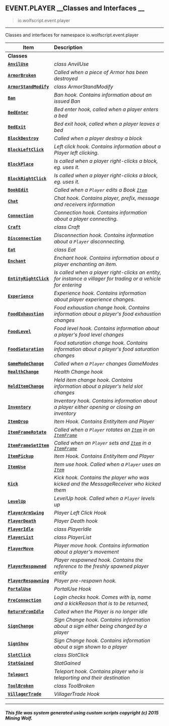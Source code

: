 ## EVENT.PLAYER __Classes and Interfaces __

>io.wolfscript.event.player

---

Classes and interfaces for namespace io.wolfscript.event.player

Item | Description   
--- | :--- 
__Classes__|
__[`AnvilUse`](AnvilUse.md)__ | _class AnvilUse_ 
__[`ArmorBroken`](ArmorBroken.md)__ | _Called when a piece of Armor has been destroyed_ 
__[`ArmorStandModify`](ArmorStandModify.md)__ | _class ArmorStandModify_ 
__[`Ban`](Ban.md)__ | _Ban hook. Contains information about an issued Ban_ 
__[`BedEnter`](BedEnter.md)__ | _Bed enter hook, called when a player enters a bed_ 
__[`BedExit`](BedExit.md)__ | _Bed exit hook, called when a player leaves a bed_ 
__[`BlockDestroy`](BlockDestroy.md)__ | _Called when a player destroy a block_ 
__[`BlockLeftClick`](BlockLeftClick.md)__ | _Left click hook. Contains information about a Player left clicking._ 
__[`BlockPlace`](BlockPlace.md)__ | _Is called when a player right-clicks a block, eg. uses it._ 
__[`BlockRightClick`](BlockRightClick.md)__ | _Is called when a player right-clicks a block, eg. uses it._ 
__[`BookEdit`](BookEdit.md)__ | _Called when a `Player` edits a Book [`Item`](../../api/inventory/Item.md)_ 
__[`Chat`](Chat.md)__ | _Chat hook. Contains player, prefix, message and receivers information_ 
__[`Connection`](Connection.md)__ | _Connection hook. Contains information about a player connecting._ 
__[`Craft`](Craft.md)__ | _class Craft_ 
__[`Disconnection`](Disconnection.md)__ | _Disconnection hook. Contains information about a `Player` disconnecting._ 
__[`Eat`](Eat.md)__ | _class Eat_ 
__[`Enchant`](Enchant.md)__ | _Enchant hook. Contains information about a player enchanting an item._ 
__[`EntityRightClick`](EntityRightClick.md)__ | _Is called when a player right-clicks an entity, for instance a villager for trading or a vehicle for entering_ 
__[`Experience`](Experience.md)__ | _Experience hook. Contains information about player experience changes._ 
__[`FoodExhaustion`](FoodExhaustion.md)__ | _Food exhaustion change hook. Contains information about a player's food exhaustion changes_ 
__[`FoodLevel`](FoodLevel.md)__ | _Food level hook. Contains information about a player's food level changes_ 
__[`FoodSaturation`](FoodSaturation.md)__ | _Food saturation change hook. Contains information about a player's food saturation changes_ 
__[`GameModeChange`](GameModeChange.md)__ | _Called when a `Player` changes GameModes_ 
__[`HealthChange`](HealthChange.md)__ | _Health Change hook_ 
__[`HeldItemChange`](HeldItemChange.md)__ | _Held item change hook. Contains information about a player's held slot changes_ 
__[`Inventory`](Inventory.md)__ | _Inventory hook. Contains information about a player either opening or closing an inventory_ 
__[`ItemDrop`](ItemDrop.md)__ | _Item Hook. Contains EntityItem and Player_ 
__[`ItemFrameRotate`](ItemFrameRotate.md)__ | _Called when a `Player` rotates an [`Item`](../../api/inventory/Item.md) in an [`ItemFrame`](../../api/entity/hanging/ItemFrame.md)_ 
__[`ItemFrameSetItem`](ItemFrameSetItem.md)__ | _Called when an `Player` sets and [`Item`](../../api/inventory/Item.md) in a [`ItemFrame`](../../api/entity/hanging/ItemFrame.md)_ 
__[`ItemPickup`](ItemPickup.md)__ | _Item Hook. Contains EntityItem and Player_ 
__[`ItemUse`](ItemUse.md)__ | _Item use hook. Called when a `Player` uses an [`Item`](../../api/inventory/Item.md)_ 
__[`Kick`](Kick.md)__ | _Kick hook. Contains the player who was kicked and the MessageReceiver who kicked them_ 
__[`LevelUp`](LevelUp.md)__ | _LevelUp hook. Called when a `Player` levels up_ 
__[`PlayerArmSwing`](PlayerArmSwing.md)__ | _Player Left Click Hook_ 
__[`PlayerDeath`](PlayerDeath.md)__ | _Player Death hook_ 
__[`PlayerIdle`](PlayerIdle.md)__ | _class PlayerIdle_ 
__[`PlayerList`](PlayerList.md)__ | _class PlayerList_ 
__[`PlayerMove`](PlayerMove.md)__ | _Player move hook. Contains information about a player's movement_ 
__[`PlayerRespawned`](PlayerRespawned.md)__ | _Player respawned hook. Contains the reference to the freshly spawned player entity_ 
__[`PlayerRespawning`](PlayerRespawning.md)__ | _Player pre-respawn hook._ 
__[`PortalUse`](PortalUse.md)__ | _PortalUse Hook_ 
__[`PreConnection`](PreConnection.md)__ | _Login checks hook. Comes with ip, name and a kickReason that is to be returned,_ 
__[`ReturnFromIdle`](ReturnFromIdle.md)__ | _Called when the Player is no longer idle_ 
__[`SignChange`](SignChange.md)__ | _Sign Change hook. Contains information about a sign either being changed by a player_ 
__[`SignShow`](SignShow.md)__ | _Sign Change hook. Contains information about a sign shown to a player_ 
__[`SlotClick`](SlotClick.md)__ | _class SlotClick_ 
__[`StatGained`](StatGained.md)__ | _StatGained_ 
__[`Teleport`](Teleport.md)__ | _Teleport hook. Contains player who is teleporting and their destination_ 
__[`ToolBroken`](ToolBroken.md)__ | _class ToolBroken_ 
__[`VillagerTrade`](VillagerTrade.md)__ | _VillagerTrade Hook_ 



---



##### This file was system generated using custom scripts copyright (c) 2015 Mining Wolf.
	

